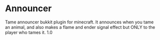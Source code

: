 Announcer
=========

Tame announcer bukkit plugin for minecraft. It announces when you tame an animal, and also makes a flame and ender signal effect but ONLY to the player who tames it. 1.0
